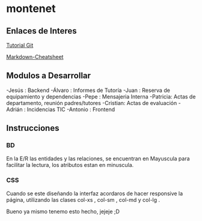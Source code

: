 # montenet

## Enlaces de Interes

[Tutorial Git](https://www.youtube.com/watch?v=zH3I1DZNovk "codigofacilito")

[Markdown-Cheatsheet](https://github.com/adam-p/markdown-here/wiki/Markdown-Cheatsheet "markdown")

## Modulos a Desarrollar

-Jesús 	: Backend
-Álvaro 	: Informes de Tutoría
-Juan	: Reserva de equipamiento y dependencias
-Pepe	: Mensajeria Interna
-Patricia: Actas de departamento, reunión padres/tutores
-Cristian: Actas de evaluación
-Adrián 	: Incidencias TIC
-Antonio	: Frontend

## Instrucciones

### BD

En la E/R las entidades y las relaciones, se encuentran en Mayuscula para facilitar la lectura, los atributos estan en minuscula.

### CSS

Cuando se este diseñando la interfaz acordaros de hacer responsive la página, utilizando las clases col-xs , col-sm , col-md y col-lg .

Bueno ya mismo tenemo esto hecho, jejeje ;D
